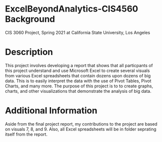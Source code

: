 # ExcelBeyondAnalytics-CIS4560 Background
CIS 3060 Project, Spring 2021 at California State University, Los Angeles

# Description
This project involves developing a report that shows that all particpants of this project understand and use Microsoft Excel to create several visuals from various Excel spreadsheets that contain dozens upon dozens of big data. This is to easily interpret the data with the use of Pivot Tables, Pivot Charts, and many more.  The purpose of this project is to to create graphs, charts, and other visualizations that demonstrate the analysis of big data.

# Additional Information
Aside from the final project report, my contributions to the project are based on visuals 7, 8, and 9. Also, all Excel spreadsheets will be in folder seprating itself from the report.
